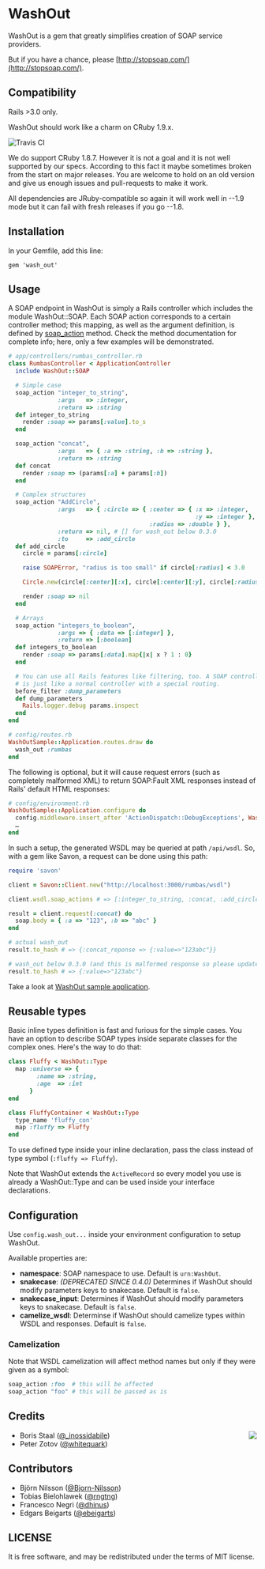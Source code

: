 # WashOut

WashOut is a gem that greatly simplifies creation of SOAP service providers.

But if you have a chance, please [http://stopsoap.com/](http://stopsoap.com/).

## Compatibility

Rails >3.0 only.

WashOut should work like a charm on CRuby 1.9.x.

![Travis CI](https://secure.travis-ci.org/roundlake/wash_out.png)

We do support CRuby 1.8.7. However it is not a goal and it is not well supported by our specs. According to
this fact it maybe sometimes broken from the start on major releases. You are welcome to hold on an old
version and give us enough issues and pull-requests to make it work.

All dependencies are JRuby-compatible so again it will work well in --1.9 mode but it can fail with
fresh releases if you go --1.8.

## Installation

In your Gemfile, add this line:

    gem 'wash_out'

## Usage

A SOAP endpoint in WashOut is simply a Rails controller which includes the module WashOut::SOAP. Each SOAP
action corresponds to a certain controller method; this mapping, as well as the argument definition, is defined
by [soap_action][] method. Check the method documentation for complete info; here, only a few examples will be
demonstrated.

  [soap_action]: http://rubydoc.info/gems/wash_out/WashOut/SOAP/ClassMethods#soap_action-instance_method

```ruby
# app/controllers/rumbas_controller.rb
class RumbasController < ApplicationController
  include WashOut::SOAP

  # Simple case
  soap_action "integer_to_string",
              :args   => :integer,
              :return => :string
  def integer_to_string
    render :soap => params[:value].to_s
  end

  soap_action "concat",
              :args   => { :a => :string, :b => :string },
              :return => :string
  def concat
    render :soap => (params[:a] + params[:b])
  end

  # Complex structures
  soap_action "AddCircle",
              :args   => { :circle => { :center => { :x => :integer,
                                                     :y => :integer },
                                        :radius => :double } },
              :return => nil, # [] for wash_out below 0.3.0
              :to     => :add_circle
  def add_circle
    circle = params[:circle]

    raise SOAPError, "radius is too small" if circle[:radius] < 3.0

    Circle.new(circle[:center][:x], circle[:center][:y], circle[:radius])

    render :soap => nil
  end

  # Arrays
  soap_action "integers_to_boolean",
              :args => { :data => [:integer] },
              :return => [:boolean]
  def integers_to_boolean
    render :soap => params[:data].map{|x| x ? 1 : 0}
  end

  # You can use all Rails features like filtering, too. A SOAP controller
  # is just like a normal controller with a special routing.
  before_filter :dump_parameters
  def dump_parameters
    Rails.logger.debug params.inspect
  end
end
```

```ruby
# config/routes.rb
WashOutSample::Application.routes.draw do
  wash_out :rumbas
end
```

The following is optional, but it will cause request errors (such as completely
malformed XML) to return SOAP:Fault XML responses instead of Rails' default
HTML responses:

```ruby
# config/environment.rb
WashOutSample::Application.configure do
  config.middleware.insert_after 'ActionDispatch::DebugExceptions', WashOut::Exceptions
  …
end
```

In such a setup, the generated WSDL may be queried at path `/api/wsdl`. So, with a
gem like Savon, a request can be done using this path:

```ruby
require 'savon'

client = Savon::Client.new("http://localhost:3000/rumbas/wsdl")

client.wsdl.soap_actions # => [:integer_to_string, :concat, :add_circle]

result = client.request(:concat) do
  soap.body = { :a => "123", :b => "abc" }
end

# actual wash_out
result.to_hash # => {:concat_reponse => {:value=>"123abc"}}

# wash_out below 0.3.0 (and this is malformed response so please update)
result.to_hash # => {:value=>"123abc"}
```

Take a look at [WashOut sample application](https://github.com/roundlake/wash_out-sample).

## Reusable types

Basic inline types definition is fast and furious for the simple cases. You have an option to describe SOAP types
inside separate classes for the complex ones. Here's the way to do that:

```ruby
class Fluffy < WashOut::Type
  map :universe => {
        :name => :string,
        :age  => :int
      }
end

class FluffyContainer < WashOut::Type
  type_name 'fluffy_con'
  map :fluffy => Fluffy
end
```

To use defined type inside your inline declaration, pass the class instead of type symbol (`:fluffy => Fluffy`).

Note that WashOut extends the `ActiveRecord` so every model you use is already a WashOut::Type and can be used
inside your interface declarations.

## Configuration

Use `config.wash_out...` inside your environment configuration to setup WashOut.

Available properties are:

* **namespace**: SOAP namespace to use. Default is `urn:WashOut`.
* **snakecase**: *(DEPRECATED SINCE 0.4.0)* Determines if WashOut should modify parameters keys to snakecase. Default is `false`.
* **snakecase_input**: Determines if WashOut should modify parameters keys to snakecase. Default is `false`.
* **camelize_wsdl**: Determinse if WashOut should camelize types within WSDL and responses. Default is `false`.

### Camelization

Note that WSDL camelization will affect method names but only if they were given as a symbol:

```ruby
soap_action :foo  # this will be affected
soap_action "foo" # this will be passed as is
```

## Credits

<img src="http://roundlake.ru/assets/logo.png" align="right" />

* Boris Staal ([@_inossidabile](http://twitter.com/#!/_inossidabile))
* Peter Zotov ([@whitequark](http://twitter.com/#!/whitequark))

## Contributors

* Björn Nilsson ([@Bjorn-Nilsson](https://github.com/Bjorn-Nilsson))
* Tobias Bielohlawek ([@rngtng](https://github.com/rngtng))
* Francesco Negri ([@dhinus](https://github.com/dhinus))
* Edgars Beigarts ([@ebeigarts](https://github.com/ebeigarts))

## LICENSE

It is free software, and may be redistributed under the terms of MIT license.
